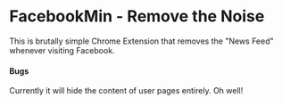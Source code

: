 # FacebookMin - Remove the Noise

This is brutally simple Chrome Extension that removes the "News Feed" whenever visiting Facebook.


#### Bugs

Currently it will hide the content of user pages entirely.  Oh well!